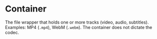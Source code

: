 # Container

The file wrapper that holds one or more tracks (video, audio, subtitles). Examples: MP4 (`.mp4`), WebM (`.webm`). The container does not dictate the codec.
